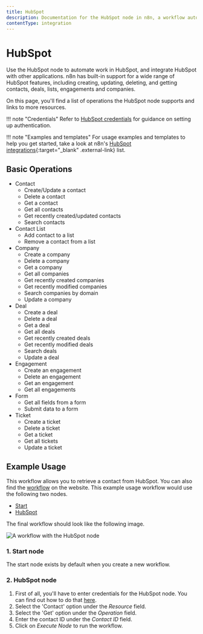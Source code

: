 ```yaml
---
title: HubSpot
description: Documentation for the HubSpot node in n8n, a workflow automation platform. Includes details of operations and configuration, and links to examples and credentials information.
contentType: integration
---
```


# HubSpot

Use the HubSpot node to automate work in HubSpot, and integrate HubSpot with other applications. n8n has built-in support for a wide range of HubSpot features, including creating, updating, deleting, and getting contacts, deals, lists, engagements and companies. 

On this page, you'll find a list of operations the HubSpot node supports and links to more resources.

!!! note "Credentials"
    Refer to [HubSpot credentials](/integrations/builtin/credentials/hubspot/) for guidance on setting up authentication. 

!!! note "Examples and templates"
    For usage examples and templates to help you get started, take a look at n8n's [HubSpot integrations](https://n8n.io/integrations/hubspot/){:target="_blank" .external-link} list.


## Basic Operations

* Contact
    * Create/Update a contact
    * Delete a contact
    * Get a contact
    * Get all contacts
    * Get recently created/updated contacts
    * Search contacts
* Contact List
    * Add contact to a list
    * Remove a contact from a list
* Company
    * Create a company
    * Delete a company
    * Get a company
    * Get all companies
    * Get recently created companies
    * Get recently modified companies
    * Search companies by domain
    * Update a company
* Deal
    * Create a deal
    * Delete a deal
    * Get a deal
    * Get all deals
    * Get recently created deals
    * Get recently modified deals
    * Search deals
    * Update a deal
* Engagement
    * Create an engagement
    * Delete an engagement
    * Get an engagement
    * Get all engagements
* Form
    * Get all fields from a form
    * Submit data to a form
* Ticket
    * Create a ticket
    * Delete a ticket
    * Get a ticket
    * Get all tickets
    * Update a ticket

## Example Usage

This workflow allows you to retrieve a contact from HubSpot. You can also find the [workflow](https://n8n.io/workflows/466) on the website. This example usage workflow would use the following two nodes.
- [Start](/integrations/builtin/core-nodes/n8n-nodes-base.start/)
- [HubSpot]()

The final workflow should look like the following image.

![A workflow with the HubSpot node](/_images/integrations/builtin/app-nodes/hubspot/workflow.png)

### 1. Start node

The start node exists by default when you create a new workflow.

### 2. HubSpot node

1. First of all, you'll have to enter credentials for the HubSpot node. You can find out how to do that [here](/integrations/builtin/credentials/hubspot/).
2. Select the 'Contact' option under the *Resource* field.
3. Select the 'Get' option under the *Operation* field.
4. Enter the contact ID under the *Contact ID* field.
3. Click on *Execute Node* to run the workflow.





